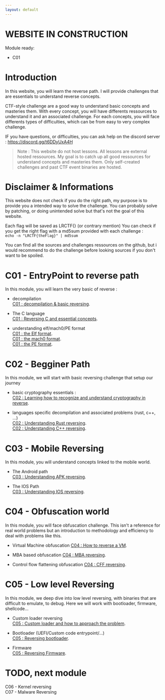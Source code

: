 ```yaml
---
layout: default
---
```


# WEBSITE IN CONSTRUCTION
Module ready:
- C01

# Introduction

In this website, you will learn the reverse path.
I will provide challenges that are essentials to understand reverse concepts. 

CTF-style challenge are a good way to understand basic concepts and masteries them. 
With every concept, you will have differents ressources to understand it and an associated challenge.
For each concepts, you will face differents types of difficulties, which can be from easy to very complex challenge.

IF you have questions, or difficulties, you can ask help on the discord server : https://discord.gg/t6DDyUxA4H

> Note : This website do not host lessons. All lessons are external hosted ressources. My goal is to catch up all good ressources for understand concepts and masteries them.
Only self-created challenges and past CTF event binaries are hosted.

# Disclaimer & Informations

This website does not check if you do the right path, my purpose is to provide you a intended way to solve the challenge. You can probably solve by patching, or doing unintended solve but that's not the goal of this website.

Each flag will be saved as LRCTF{} (or contrary mention)
You can check if you get the right flag with a md5sum provided with each challenge :   
`echo -n "LRCTF{theFlag}" | md5sum`

You can find all the sources and challenges ressources on the github, but i would recommend to do the challenge before looking sources if you don't want to be spoiled.

# C01 - EntryPoint to reverse path

In this module, you will learn the very basic of reverse : 

- decompilation  
[C01 : decompilation & basic reversing](./pages/C01/introduction.md).
- The C language  
[C01 : Reversing C and essential concepts](./pages/C01/c.md).

- understanding elf/mach0/PE format  
[C01 : the Elf format](./pages/C01/elf.md).  
[C01 : the mach0 format](./pages/C01/mach0.md).  
[C01 : the PE format](./pages/C01/pe.md).  

# C02 - Begginer Path

In this module, we will start with basic reversing challenge that setup our journey

- basic cryptography essentials :   
[C02 : Learning how to recognize and understand cryptography in reverse](./pages/C02/crypto-intro.md).


- languages specific decompilation and associated problems (rust, c++, ...)  
[C02 : Understanding Rust reversing](./pages/C02/rust.md).  
[C02 : Understanding C++ reversing](./pages/C02/c++.md).


# C03 - Mobile Reversing

In this module, you will understand concepts linked to the mobile world.

- The Android path  
[C03 : Understanding APK reversing](./pages/C03/apk.md).

- The IOS Path  
[C03 : Understanding IOS reversing](./pages/C03/ios.md).

# C04 - Obfuscation world

In this module, you will face obfuscation challenge. This isn't a reference for real world problems but an introduction to methodology and efficiency to deal with problems like this.

- Virtual Machine obfuscation
[C04 : How to reverse a VM](./pages/C04/vm.md).

- MBA based obfuscation
[C04 : MBA reversing](./pages/C04/mba.md).

- Control flow flattening obfuscation
[C04 : CFF reversing](./pages/C04/cff.md).


# C05 - Low level Reversing

In this module, we deep dive into low level reversing, with binaries that are difficult to emulate, to debug. Here we will work with bootloader, firmware, shellcode...

- Custom loader reversing   
[C05 : Custom loader and how to approach the problem](./pages/C05/custom-loader.md).

- Bootloader (UEFI/Custom code entrypoint/...)  
[C05 : Reversing bootloader](./pages/C05/bootloader.md).

- Firmware  
[C05 : Reversing Firmware](./pages/C05/firmware.md).


# TODO, next module

C06 - Kernel reversing  
C07 - Malware Reversing